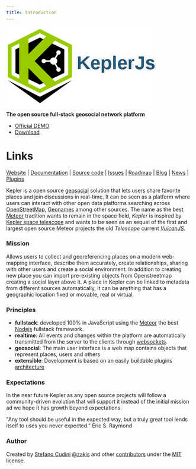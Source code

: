 ```yaml
---
title: Introduction
---
```


![KeplerJs](images/keplerjs.png) 

**The open source full-stack geosocial network platform**

* [Official DEMO](https://demo.keplerjs.io/)
* [Download](https://github.com/Keplerjs/Kepler/releases)

# Links

[Website](http://keplerjs.io/) | [Documentation](http://docs.keplerjs.io/) | [Source code](https://github.com/Keplerjs) | [Issues](https://waffle.io/Keplerjs/Kepler) | [Roadmap](https://trello.com/b/FBK72QEJ/keplerjs-roadmap) | [Blog](https://medium.com/keplerjs) | [News](https://twitter.com/Kepler_JS) | [Plugins](https://atmospherejs.com/keplerjs)

Kepler is a open source [geosocial](https://en.wikipedia.org/wiki/Geosocial_networking) solution that lets users share favorite places and join discussions in real-time. It can be seen as a platform where users can interact with other open data platforms searching across [OpenStreetMap](http://www.openstreetmap.org/about), [Geonames](http://www.geonames.org/) among other sources.
The name as the best [Meteor](https://www.meteor.com/) tradition wants to remain in the space field, *Kepler* is inspired by [Kepler space telescope](https://en.wikipedia.org/wiki/Kepler_Mission) and wants to be seen as an sequel of the first and largest open source Meteor projects the old *Telescope* current *[VulcanJS](http://docs.vulcanjs.org/vulcan.html)*.

### Mission
Allows users to collect and georeferencing places on a modern web-mapping interface, describe them accurately, create relationships, sharing with other users and create a social environment. In addition to creating new place you can import pre-existing objects from Openstreetmap creating a social layer above it.
A place in Kepler can be linked to metadata from different sources automatically, it can be anything that has a geographic location fixed or movable, real or virtual.

### Principles

* **fullstack**: developed 100% in JavaScript using the [Meteor](https://www.meteor.com/) the best [Nodejs](https://nodejs.org/) fullstack framework.
* **realtime**: All events and changes within the platform are automatically transmitted from the server to the clients through [websockets](https://developer.mozilla.org/en-US/docs/Web/API/WebSockets_API).
* **geosocial**: The main user interface is a web map contains objects that represent places, users and others
* **extensible**: Development is based on an easily buildable plugins [architecture](http://docs.keplerjs.io/architecture.html)


### Expectations
In the near future Kepler as any open source projects will follow a community-driven evolution that will support it instead of the initial mission ad we hope it has growth beyond expectations.

"Any tool should be useful in the expected way, but a truly great tool lends itself to uses you never expected."
Eric S. Raymond

### Author
Created by [Stefano Cudini](https://github.com/stefanocudini) [@zakis](http://twitter.com/zakis) and other [contributors](https://github.com/Keplerjs/Kepler/graphs/contributors) under the [MIT](http://opensource.org/licenses/MIT) license.
